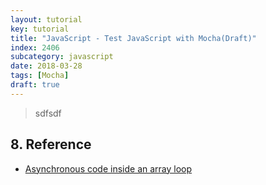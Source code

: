 ```yaml
---
layout: tutorial
key: tutorial
title: "JavaScript - Test JavaScript with Mocha(Draft)"
index: 2406
subcategory: javascript
date: 2018-03-28
tags: [Mocha]
draft: true
---
```


> sdfsdf



## 8. Reference
* [Asynchronous code inside an array loop](https://codeburst.io/asynchronous-code-inside-an-array-loop-c5d704006c99)
